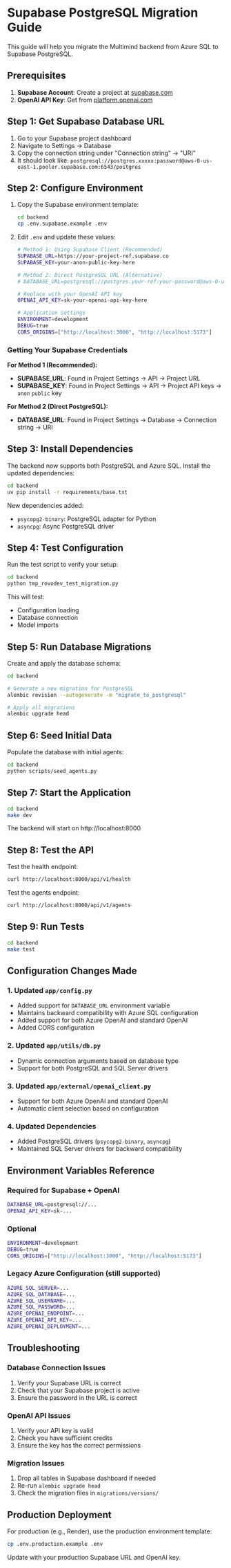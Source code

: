 # Supabase PostgreSQL Migration Guide

This guide will help you migrate the Multimind backend from Azure SQL to Supabase PostgreSQL.

## Prerequisites

1. **Supabase Account**: Create a project at [supabase.com](https://supabase.com)
2. **OpenAI API Key**: Get from [platform.openai.com](https://platform.openai.com)

## Step 1: Get Supabase Database URL

1. Go to your Supabase project dashboard
2. Navigate to Settings → Database
3. Copy the connection string under "Connection string" → "URI"
4. It should look like: `postgresql://postgres.xxxxx:password@aws-0-us-east-1.pooler.supabase.com:6543/postgres`

## Step 2: Configure Environment

1. Copy the Supabase environment template:
   ```bash
   cd backend
   cp .env.supabase.example .env
   ```

2. Edit `.env` and update these values:
   ```bash
   # Method 1: Using Supabase Client (Recommended)
   SUPABASE_URL=https://your-project-ref.supabase.co
   SUPABASE_KEY=your-anon-public-key-here
   
   # Method 2: Direct PostgreSQL URL (Alternative)
   # DATABASE_URL=postgresql://postgres.your-ref:your-password@aws-0-us-east-1.pooler.supabase.com:6543/postgres
   
   # Replace with your OpenAI API key
   OPENAI_API_KEY=sk-your-openai-api-key-here
   
   # Application settings
   ENVIRONMENT=development
   DEBUG=true
   CORS_ORIGINS=["http://localhost:3000", "http://localhost:5173"]
   ```

### Getting Your Supabase Credentials

**For Method 1 (Recommended):**
- **SUPABASE_URL**: Found in Project Settings → API → Project URL
- **SUPABASE_KEY**: Found in Project Settings → API → Project API keys → `anon` `public` key

**For Method 2 (Direct PostgreSQL):**
- **DATABASE_URL**: Found in Project Settings → Database → Connection string → URI

## Step 3: Install Dependencies

The backend now supports both PostgreSQL and Azure SQL. Install the updated dependencies:

```bash
cd backend
uv pip install -r requirements/base.txt
```

New dependencies added:
- `psycopg2-binary`: PostgreSQL adapter for Python
- `asyncpg`: Async PostgreSQL driver

## Step 4: Test Configuration

Run the test script to verify your setup:

```bash
cd backend
python tmp_rovodev_test_migration.py
```

This will test:
- Configuration loading
- Database connection
- Model imports

## Step 5: Run Database Migrations

Create and apply the database schema:

```bash
cd backend

# Generate a new migration for PostgreSQL
alembic revision --autogenerate -m "migrate_to_postgresql"

# Apply all migrations
alembic upgrade head
```

## Step 6: Seed Initial Data

Populate the database with initial agents:

```bash
cd backend
python scripts/seed_agents.py
```

## Step 7: Start the Application

```bash
cd backend
make dev
```

The backend will start on http://localhost:8000

## Step 8: Test the API

Test the health endpoint:
```bash
curl http://localhost:8000/api/v1/health
```

Test the agents endpoint:
```bash
curl http://localhost:8000/api/v1/agents
```

## Step 9: Run Tests

```bash
cd backend
make test
```

## Configuration Changes Made

### 1. Updated `app/config.py`
- Added support for `DATABASE_URL` environment variable
- Maintains backward compatibility with Azure SQL configuration
- Added support for both Azure OpenAI and standard OpenAI
- Added CORS configuration

### 2. Updated `app/utils/db.py`
- Dynamic connection arguments based on database type
- Support for both PostgreSQL and SQL Server drivers

### 3. Updated `app/external/openai_client.py`
- Support for both Azure OpenAI and standard OpenAI
- Automatic client selection based on configuration

### 4. Updated Dependencies
- Added PostgreSQL drivers (`psycopg2-binary`, `asyncpg`)
- Maintained SQL Server drivers for backward compatibility

## Environment Variables Reference

### Required for Supabase + OpenAI
```bash
DATABASE_URL=postgresql://...
OPENAI_API_KEY=sk-...
```

### Optional
```bash
ENVIRONMENT=development
DEBUG=true
CORS_ORIGINS=["http://localhost:3000", "http://localhost:5173"]
```

### Legacy Azure Configuration (still supported)
```bash
AZURE_SQL_SERVER=...
AZURE_SQL_DATABASE=...
AZURE_SQL_USERNAME=...
AZURE_SQL_PASSWORD=...
AZURE_OPENAI_ENDPOINT=...
AZURE_OPENAI_API_KEY=...
AZURE_OPENAI_DEPLOYMENT=...
```

## Troubleshooting

### Database Connection Issues
1. Verify your Supabase URL is correct
2. Check that your Supabase project is active
3. Ensure the password in the URL is correct

### OpenAI API Issues
1. Verify your API key is valid
2. Check you have sufficient credits
3. Ensure the key has the correct permissions

### Migration Issues
1. Drop all tables in Supabase dashboard if needed
2. Re-run `alembic upgrade head`
3. Check the migration files in `migrations/versions/`

## Production Deployment

For production (e.g., Render), use the production environment template:
```bash
cp .env.production.example .env
```

Update with your production Supabase URL and OpenAI key.
